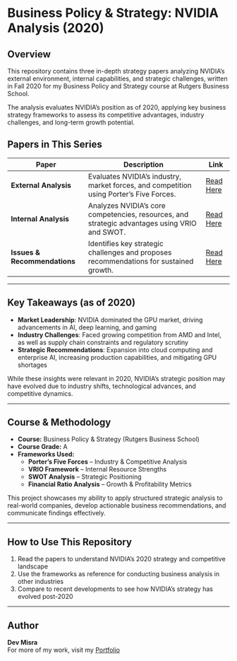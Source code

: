 # Business Policy & Strategy: NVIDIA Analysis (2020)

## Overview
This repository contains three in-depth strategy papers analyzing NVIDIA’s external environment, internal capabilities, and strategic challenges, written in Fall 2020 for my Business Policy and Strategy course at Rutgers Business School.

The analysis evaluates NVIDIA’s position as of 2020, applying key business strategy frameworks to assess its competitive advantages, industry challenges, and long-term growth potential.

## Papers in This Series
| **Paper** | **Description** | **Link** |
|-----------|---------------|----------|
| **External Analysis** | Evaluates NVIDIA’s industry, market forces, and competition using Porter’s Five Forces. | [Read Here](./NVIDIA%20External%20Analysis.pdf) |
| **Internal Analysis** | Analyzes NVIDIA’s core competencies, resources, and strategic advantages using VRIO and SWOT. | [Read Here](./NVIDIA%20Internal%20Analysis.pdf) |
| **Issues & Recommendations** | Identifies key strategic challenges and proposes recommendations for sustained growth. | [Read Here](./NVIDIA%20Issues%20and%20Recommendations.pdf) |

---

## Key Takeaways (as of 2020)
- **Market Leadership**: NVIDIA dominated the GPU market, driving advancements in AI, deep learning, and gaming
- **Industry Challenges**: Faced growing competition from AMD and Intel, as well as supply chain constraints and regulatory scrutiny
- **Strategic Recommendations**: Expansion into cloud computing and enterprise AI, increasing production capabilities, and mitigating GPU shortages

While these insights were relevant in 2020, NVIDIA’s strategic position may have evolved due to industry shifts, technological advances, and competitive dynamics.

---

## Course & Methodology
- **Course:** Business Policy & Strategy (Rutgers Business School)
- **Course Grade:** A
- **Frameworks Used:**  
  - **Porter’s Five Forces** – Industry & Competitive Analysis  
  - **VRIO Framework** – Internal Resource Strengths  
  - **SWOT Analysis** – Strategic Positioning  
  - **Financial Ratio Analysis** – Growth & Profitability Metrics  

This project showcases my ability to apply structured strategic analysis to real-world companies, develop actionable business recommendations, and communicate findings effectively.

---

## How to Use This Repository
1. Read the papers to understand NVIDIA’s 2020 strategy and competitive landscape
2. Use the frameworks as reference for conducting business analysis in other industries
3. Compare to recent developments to see how NVIDIA’s strategy has evolved post-2020

---

## Author
**Dev Misra**  
For more of my work, visit my [Portfolio](https://31-dm.github.io/)
